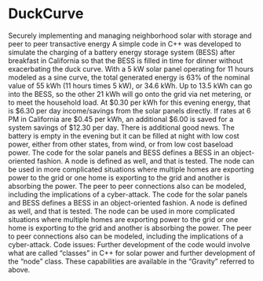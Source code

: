 # DuckCurve
Securely implementing and managing neighborhood solar with storage and peer to peer transactive energy
A simple code in C++ was developed to simulate the charging of a battery energy storage system (BESS) after breakfast in California so that the BESS is filled in time for dinner without exacerbating the duck curve. With a 5 kW solar panel operating for 11 hours modeled as a sine curve, the total generated energy is 63% of the nominal value of 55 kWh (11 hours times 5 kW), or 34.6 kWh. Up to 13.5 kWh can go into the BESS, so the other 21 kWh will go onto the grid via net metering, or to meet the household load. At $0.30 per kWh for this evening energy, that is $6.30 per day income/savings from the solar panels directly. If rates at 6 PM in California are $0.45 per kWh, an additional $6.00 is saved for a system savings of $12.30 per day.  There is additional good news. The battery is empty in the evening but it can be filled at night with low cost power, either from other states, from wind, or from low cost baseload power. 
The code for the solar panels and BESS defines a BESS in an object-oriented fashion. A node is defined as well, and that is tested. The node can be used in more complicated situations where multiple homes are exporting power to the grid or one home is exporting to the grid and another is absorbing the power. The peer to peer connections also can be modeled, including the implications of a cyber-attack.
The code for the solar panels and BESS defines a BESS in an object-oriented fashion. A node is defined as well, and that is tested. The node can be used in more complicated situations where multiple homes are exporting power to the grid or one home is exporting to the grid and another is absorbing the power. The peer to peer connections also can be modeled, including the implications of a cyber-attack. 
Code issues: Further development of the code would involve what are called “classes” in C++ for solar power and further development of the “node” class. These capabilities are available in the “Gravity” referred to above.
